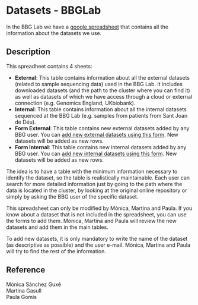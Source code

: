 # Datasets - BBGLab

In the BBG Lab we have a [google spreadsheet](https://docs.google.com/spreadsheets/d/10eVPI8X9dObmSdypmcID0DTxO1XW8h3AGHbm_IT0El8/edit?usp=sharing) that contains all the information about the datasets we use.

## Description
This spreadheet contains 4 sheets:  
- **External**: This table contains information about all the external datasets (related to sample sequencing data) used in the BBG Lab. It includes downloaded datasets (and the path to the cluster where you can find it) as well as datasets of which we have access through a cloud or external connection (e.g. Genomics England, UKbiobank).  
- **Internal**: This table contains information about all the internal datasets sequenced at the BBG Lab (e.g. samples from patients from Sant Joan de Déu).  
- **Form External**: This table contains new external datasets added by any BBG user. You can [add new external datasets using this form](https://forms.gle/dBAJD3wZV2MyvVx79). New datasets will be added as new rows.  
- **Form Internal**: This table contains new internal datasets added by any BBG user. You can [add new internal datasets using this form](https://forms.gle/HExJEwgjRvW7angNA). New datasets will be added as new rows.  

The idea is to have a table with the minimum information necessary to identify the dataset, so the table is realistically maintainable. Each user can search for more detailed information just by going to the path where the data is located in the cluster, by looking at the original online repository or simply by asking the BBG user of the specific dataset.  

This spreadsheet can only be modified by Mònica, Martina and Paula. If you know about a dataset that is not included in the spreadsheet, you can use the forms to add them. Mònica, Martina and Paula will review the new datasets and add them in the main tables.  

To add new datasets, it is only mandatory to write the name of the dataset (as descriptive as possible) and the user e-mail. Mònica, Martina and Paula will try to find the rest of the information.  

## Reference
Mònica Sánchez Guxé  
Martina Gasull  
Paula Gomis

